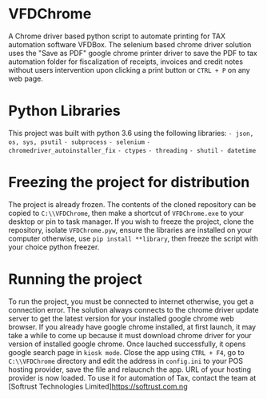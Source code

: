 # VFDChrome
A Chrome driver based python script to automate printing for TAX automation software VFDBox. The selenium based chrome driver solution uses the "Save as PDF" google chrome printer driver to save the PDF to tax automation folder for fiscalization of receipts, invoices and credit notes without users intervention upon clicking a print button or `CTRL + P` on any web page.

# Python Libraries
This project was built with python 3.6 using the following libraries:
`- json, os, sys, psutil`
`- subprocess`
`- selenium`
`- chromedriver_autoinstaller_fix`
`- ctypes`
`- threading`
`- shutil`
`- datetime`

# Freezing the project for distribution
The project is already frozen. The contents of the cloned repository can be copied to `C:\\VFDChrome`, then make a shortcut of `VFDChrome.exe` to your desktop or pin to task manager. If you wish to freeze the project, clone the repository, isolate `VFDChrome.pyw`, ensure the libraries are installed on your computer otherwise, use `pip install **library`, then freeze the script with your choice python freezer.

# Running the project
To run the project, you must be connected to internet otherwise, you get a connection error. The solution always connects to the chrome driver update server to get the latest version for your installed google chrome web browser. If you already have google chrome installed, at first launch, it may take a while to come up because it must download chrome driver for your version of installed google chrome. Once lauched successfully, it opens google search page in `kiosk mode`. Close the app using `CTRL + F4`, go to `C:\\VFDChrome` directory and edit the address in `config.ini` to your POS hosting provider, save the file and relaucnch the app. URL of your hosting provider is now loaded. To use it for automation of Tax, contact the team at [Softrust Technologies Limited]https://softrust.com.ng